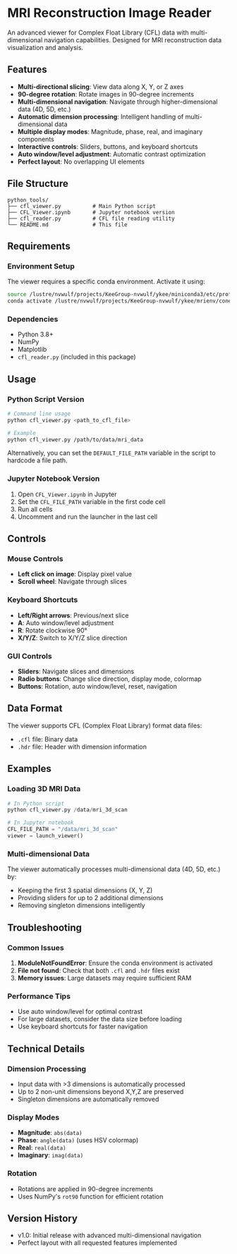 # MRI Reconstruction Image Reader

An advanced viewer for Complex Float Library (CFL) data with multi-dimensional navigation capabilities. Designed for MRI reconstruction data visualization and analysis.

## Features

- **Multi-directional slicing**: View data along X, Y, or Z axes
- **90-degree rotation**: Rotate images in 90-degree increments
- **Multi-dimensional navigation**: Navigate through higher-dimensional data (4D, 5D, etc.)
- **Automatic dimension processing**: Intelligent handling of multi-dimensional data
- **Multiple display modes**: Magnitude, phase, real, and imaginary components
- **Interactive controls**: Sliders, buttons, and keyboard shortcuts
- **Auto window/level adjustment**: Automatic contrast optimization
- **Perfect layout**: No overlapping UI elements

## File Structure

```
python_tools/
├── cfl_viewer.py          # Main Python script
├── CFL_Viewer.ipynb       # Jupyter notebook version
├── cfl_reader.py          # CFL file reading utility
└── README.md              # This file
```

## Requirements

### Environment Setup

The viewer requires a specific conda environment. Activate it using:

```bash
source /lustre/nvwulf/projects/KeeGroup-nvwulf/ykee/miniconda3/etc/profile.d/conda.sh
conda activate /lustre/nvwulf/projects/KeeGroup-nvwulf/ykee/mrienv/cones-dev
```

### Dependencies

- Python 3.8+
- NumPy
- Matplotlib
- `cfl_reader.py` (included in this package)

## Usage

### Python Script Version

```bash
# Command line usage
python cfl_viewer.py <path_to_cfl_file>

# Example
python cfl_viewer.py /path/to/data/mri_data
```

Alternatively, you can set the `DEFAULT_FILE_PATH` variable in the script to hardcode a file path.

### Jupyter Notebook Version

1. Open `CFL_Viewer.ipynb` in Jupyter
2. Set the `CFL_FILE_PATH` variable in the first code cell
3. Run all cells
4. Uncomment and run the launcher in the last cell

## Controls

### Mouse Controls
- **Left click on image**: Display pixel value
- **Scroll wheel**: Navigate through slices

### Keyboard Shortcuts
- **Left/Right arrows**: Previous/next slice
- **A**: Auto window/level adjustment
- **R**: Rotate clockwise 90°
- **X/Y/Z**: Switch to X/Y/Z slice direction

### GUI Controls
- **Sliders**: Navigate slices and dimensions
- **Radio buttons**: Change slice direction, display mode, colormap
- **Buttons**: Rotation, auto window/level, reset, navigation

## Data Format

The viewer supports CFL (Complex Float Library) format data files:
- `.cfl` file: Binary data
- `.hdr` file: Header with dimension information

## Examples

### Loading 3D MRI Data
```python
# In Python script
python cfl_viewer.py /data/mri_3d_scan

# In Jupyter notebook
CFL_FILE_PATH = "/data/mri_3d_scan"
viewer = launch_viewer()
```

### Multi-dimensional Data
The viewer automatically processes multi-dimensional data (4D, 5D, etc.) by:
- Keeping the first 3 spatial dimensions (X, Y, Z)
- Providing sliders for up to 2 additional dimensions
- Removing singleton dimensions intelligently

## Troubleshooting

### Common Issues

1. **ModuleNotFoundError**: Ensure the conda environment is activated
2. **File not found**: Check that both `.cfl` and `.hdr` files exist
3. **Memory issues**: Large datasets may require sufficient RAM

### Performance Tips

- Use auto window/level for optimal contrast
- For large datasets, consider the data size before loading
- Use keyboard shortcuts for faster navigation

## Technical Details

### Dimension Processing
- Input data with >3 dimensions is automatically processed
- Up to 2 non-unit dimensions beyond X,Y,Z are preserved
- Singleton dimensions are automatically removed

### Display Modes
- **Magnitude**: `abs(data)`
- **Phase**: `angle(data)` (uses HSV colormap)
- **Real**: `real(data)`
- **Imaginary**: `imag(data)`

### Rotation
- Rotations are applied in 90-degree increments
- Uses NumPy's `rot90` function for efficient rotation

## Version History

- v1.0: Initial release with advanced multi-dimensional navigation
- Perfect layout with all requested features implemented
